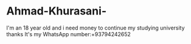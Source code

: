 # Ahmad-Khurasani-
I'm  an 18 year old and i need money to continue my studying university thanks
It's my WhatsApp number:+93794242652
